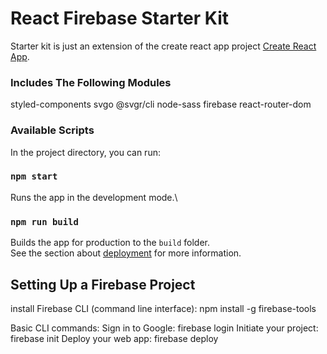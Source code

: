 # React Firebase Starter Kit
Starter kit is just an extension of the create react app project [Create React App](https://github.com/facebook/create-react-app).

### Includes The Following Modules
styled-components
svgo
@svgr/cli
node-sass
firebase
react-router-dom


### Available Scripts

In the project directory, you can run:

### `npm start`

Runs the app in the development mode.\



### `npm run build`

Builds the app for production to the `build` folder.\
See the section about [deployment](https://facebook.github.io/create-react-app/docs/deployment) for more information.
 
 ## Setting Up a Firebase Project
 install Firebase CLI (command line interface):
    npm install -g firebase-tools

Basic CLI commands:
    Sign in to Google:
        firebase login
    Initiate your project:
        firebase init
    Deploy your web app:
        firebase deploy